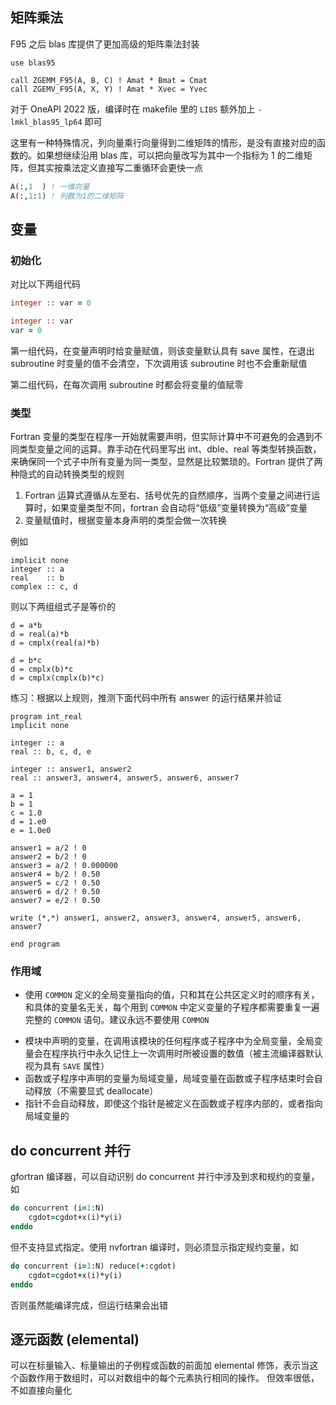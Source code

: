 ## 矩阵乘法

F95 之后 blas 库提供了更加高级的矩阵乘法封装
```Fortran
use blas95

call ZGEMM_F95(A, B, C) ! Amat * Bmat = Cmat
call ZGEMV_F95(A, X, Y) ! Amat * Xvec = Yvec
```
对于 OneAPI 2022 版，编译时在 makefile 里的 `LIBS` 额外加上 `-lmkl_blas95_lp64` 即可

这里有一种特殊情况，列向量乘行向量得到二维矩阵的情形，是没有直接对应的函数的。如果想继续沿用 blas 库，可以把向量改写为其中一个指标为 1 的二维矩阵，但其实按乘法定义直接写二重循环会更快一点

```fortran
A(:,1  ) ! 一维向量
A(:,1:1) ! 列数为1的二维矩阵
```

## 变量
### 初始化

对比以下两组代码
```fortran
integer :: var = 0

integer :: var
var = 0
```

第一组代码，在变量声明时给变量赋值，则该变量默认具有 save 属性，在退出 subroutine 时变量的值不会清空，下次调用该 subroutine 时也不会重新赋值

第二组代码，在每次调用 subroutine 时都会将变量的值赋零
### 类型
Fortran 变量的类型在程序一开始就需要声明，但实际计算中不可避免的会遇到不同类型变量之间的运算。靠手动在代码里写出 int、dble、real 等类型转换函数，来确保同一个式子中所有变量为同一类型，显然是比较繁琐的。Fortran 提供了两种隐式的自动转换类型的规则

1. Fortran 运算式遵循从左至右、括号优先的自然顺序，当两个变量之间进行运算时，如果变量类型不同，fortran 会自动将“低级”变量转换为“高级”变量
2. 变量赋值时，根据变量本身声明的类型会做一次转换 

例如
```Fortran
implicit none
integer :: a
real    :: b
complex :: c, d
```
则以下两组组式子是等价的
```Fortran
d = a*b
d = real(a)*b
d = cmplx(real(a)*b)

d = b*c
d = cmplx(b)*c
d = cmplx(cmplx(b)*c)
```

练习：根据以上规则，推测下面代码中所有 answer 的运行结果并验证

```Fortran
program int_real
implicit none

integer :: a
real :: b, c, d, e

integer :: answer1, answer2
real :: answer3, answer4, answer5, answer6, answer7

a = 1
b = 1
c = 1.0
d = 1.e0
e = 1.0e0

answer1 = a/2 ! 0
answer2 = b/2 ! 0
answer3 = a/2 ! 0.000000
answer4 = b/2 ! 0.50
answer5 = c/2 ! 0.50
answer6 = d/2 ! 0.50
answer7 = e/2 ! 0.50

write (*,*) answer1, answer2, answer3, answer4, answer5, answer6, answer7

end program
```

### 作用域

* 使用 `COMMON` 定义的全局变量指向的值，只和其在公共区定义时的顺序有关，和具体的变量名无关，每个用到 `COMMON` 中定义变量的子程序都需要重复一遍完整的 `COMMON` 语句。建议永远不要使用 `COMMON`
- 模块中声明的变量，在调用该模块的任何程序或子程序中为全局变量，全局变量会在程序执行中永久记住上一次调用时所被设置的数值（被主流编译器默认视为具有 `SAVE` 属性）
- 函数或子程序中声明的变量为局域变量，局域变量在函数或子程序结束时会自动释放（不需要显式 deallocate）
- 指针不会自动释放，即使这个指针是被定义在函数或子程序内部的，或者指向局域变量的

## do concurrent 并行
gfortran 编译器，可以自动识别 do concurrent 并行中涉及到求和规约的变量，如
```fortran
do concurrent (i=1:N)
    cgdot=cgdot+x(i)*y(i)
enddo
```
但不支持显式指定。使用 nvfortran 编译时，则必须显示指定规约变量，如
```fortran
do concurrent (i=1:N) reduce(+:cgdot)
    cgdot=cgdot+x(i)*y(i)
enddo
```
否则虽然能编译完成，但运行结果会出错

## 逐元函数 (elemental)
可以在标量输入、标量输出的子例程或函数的前面加 elemental 修饰，表示当这个函数作用于数组时，可以对数组中的每个元素执行相同的操作。
但效率很低，不如直接向量化